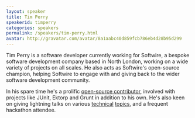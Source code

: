 ```yaml
---
layout: speaker
title: Tim Perry
speakerid: timperry
categories: speakers
permalink: /speakers/tim-perry.html
avatar: http://gravatar.com/avatar/8a1aabc40d859fcb786eb4d28b95d299
---
```


Tim Perry is a software developer currently working for Softwire, a bespoke software development company based in North London, working on a wide variety of projects on all scales. He also acts as Softwire's open-source champion, helping Softwire to engage with and giving back to the wider software development community.

In his spare time he's a prolific <a href="http://github.com/pimterry">open-source contributor</a>, involved with projects like JUnit, Ektorp and Grunt in addition to his own. He's also keen on giving lightning talks on various <a href="http://www.youtube.com/watch?v=4J8yXOEYw9A">technical</a> <a href="http://www.youtube.com/watch?v=RzjUw47ZIg0">topics</a>, and a frequent hackathon attendee.

